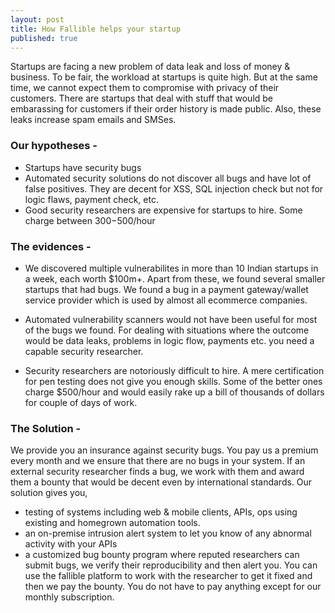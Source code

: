 ```yaml
---
layout: post
title: How Fallible helps your startup
published: true
---
```




Startups are facing a new problem of data leak and loss of money & business. To be fair, the workload at startups is quite high. But at the same time, we cannot expect them to compromise with privacy of their customers. There are startups that deal with stuff that would be embarassing for customers if their order history is made public. Also, these leaks increase spam emails and SMSes.


### Our hypotheses -

- Startups have security bugs
- Automated security solutions do not discover all bugs and have lot of false positives. They are decent for XSS, SQL injection check but not for logic flaws, payment check, etc.
- Good security researchers are expensive for startups to hire. Some charge between $300-$500/hour


### The evidences -

- We discovered multiple vulnerabilites in more than 10 Indian startups in a week, each worth $100m+. Apart from these, we found several smaller startups that had bugs. We found a bug in a payment gateway/wallet service provider which is used by almost all ecommerce companies.

- Automated vulnerability scanners would not have been useful for most of the bugs we found. For dealing with situations where the outcome would be data leaks, problems in logic flow, payments etc. you need a capable security researcher.

- Security researchers are notoriously difficult to hire. A mere certification for pen testing does not give you enough skills. Some of the better ones charge $500/hour and would easily rake up a bill of thousands of dollars for couple of days of work.


### The Solution -

We provide you an insurance against security bugs. You pay us a premium every month and we ensure that there are no bugs in your system. If an external security researcher finds a bug, we work with them and award them a bounty that would be decent even by international standards. Our solution gives you,

 - testing of systems including web & mobile clients, APIs, ops using existing and homegrown automation tools.
 - an on-premise intrusion alert system to let you know of any abnormal activity with your APIs
 - a customized bug bounty program where reputed researchers can submit bugs, we verify their reproducibility and then alert you. You can use the fallible platform to work with the researcher to get it fixed and then we pay the bounty. You do not have to pay anything except for our monthly subscription.
